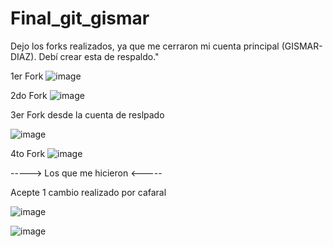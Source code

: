 # Final_git_gismar
Dejo los forks realizados, ya que me cerraron mi cuenta principal (GISMAR-DIAZ). Debí crear esta de respaldo."

1er Fork
![image](https://github.com/Gismar-Soto/Portfolio-Gisma-g74/assets/170896819/02f7f0cf-9025-4aa0-9c49-c9d31d74450e)

2do Fork 
![image](https://github.com/Gismar-Soto/Portfolio-Gisma-g74/assets/170896819/f9489846-59c8-47e9-ae18-997ec7abdf29)

3er Fork desde la cuenta de reslpado 
  
  ![image](https://github.com/Gismar-Soto/Portfolio-Gisma-g74/assets/170896819/a6e09656-1f1f-4027-9306-b160a41d9e09)

4to Fork
![image](https://github.com/Gismar-Soto/Portfolio-Gisma-g74/assets/170896819/77e05db4-3179-44e2-877f-7db965dc886c)

-----> Los que me hicieron <-----

Acepte 1 cambio realizado por cafaral 

![image](https://github.com/Gismar-Soto/Portfolio-Gisma-g74/assets/170896819/d169ffdf-f498-4204-9c63-7a7b2d783ea5)

![image](https://github.com/Gismar-Soto/Portfolio-Gisma-g74/assets/170896819/e5ac8783-60bf-4ae9-9e64-c63d85930c13)
